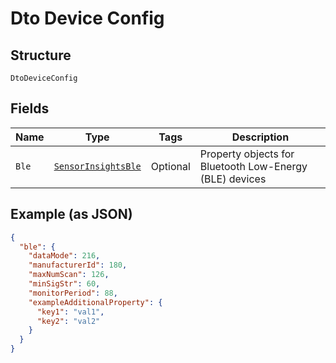 
# Dto Device Config

## Structure

`DtoDeviceConfig`

## Fields

| Name | Type | Tags | Description |
|  --- | --- | --- | --- |
| `Ble` | [`SensorInsightsBle`](../../doc/models/sensor-insights-ble.md) | Optional | Property objects for Bluetooth Low-Energy (BLE) devices |

## Example (as JSON)

```json
{
  "ble": {
    "dataMode": 216,
    "manufacturerId": 180,
    "maxNumScan": 126,
    "minSigStr": 60,
    "monitorPeriod": 88,
    "exampleAdditionalProperty": {
      "key1": "val1",
      "key2": "val2"
    }
  }
}
```


